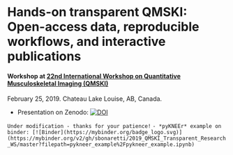 # Hands-on transparent QMSKI: Open-access data, reproducible workflows, and interactive publications
#### Workshop at [22nd International Workshop on Quantitative Musculoskeletal Imaging (QMSKI)](https://qmski.org/)
February 25, 2019. Chateau Lake Louise, AB, Canada.


- Presentation on Zenodo: [![DOI](https://zenodo.org/badge/DOI/10.5281/zenodo.2577617.svg)](https://doi.org/10.5281/zenodo.2577617) 

`Under modification - thanks for your patience!`
`- *pyKNEEr* example on binder: [![Binder](https://mybinder.org/badge_logo.svg)](https://mybinder.org/v2/gh/sbonaretti/2019_QMSKI_Transparent_Research_WS/master?filepath=pykneer_example%2Fpykneer_example.ipynb)`
